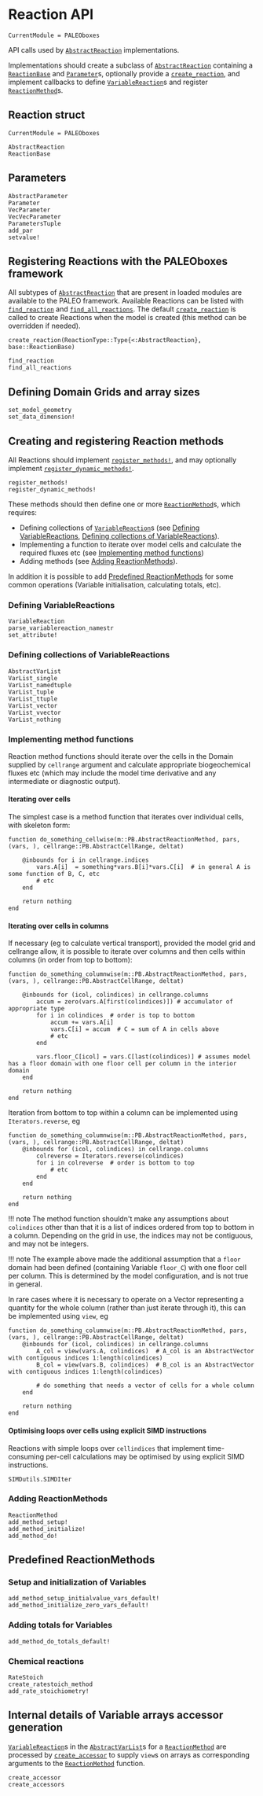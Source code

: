 # Reaction API
```@meta
CurrentModule = PALEOboxes
```
API calls used by [`AbstractReaction`](@ref) implementations.

Implementations should create a subclass of [`AbstractReaction`](@ref) containing a [`ReactionBase`](@ref) and
[`Parameter`](@ref)s, optionally provide a [`create_reaction`](@ref), and implement callbacks to define [`VariableReaction`](@ref)s and register [`ReactionMethod`](@ref)s.

## Reaction struct
```@meta
CurrentModule = PALEOboxes
```
```@docs
AbstractReaction
ReactionBase
```

## Parameters
```@docs
AbstractParameter
Parameter
VecParameter
VecVecParameter
ParametersTuple
add_par
setvalue!
```

## Registering Reactions with the PALEOboxes framework

All subtypes of [`AbstractReaction`](@ref) that are present in loaded modules are
available to the PALEO framework.  Available Reactions can be listed with [`find_reaction`](@ref)
and [`find_all_reactions`](@ref).  The default [`create_reaction`](@ref) is called to create Reactions
when the model is created (this method can be overridden if needed).

```@docs
create_reaction(ReactionType::Type{<:AbstractReaction}, base::ReactionBase)

find_reaction
find_all_reactions
```

## Defining Domain Grids and array sizes
```@docs
set_model_geometry
set_data_dimension!
```

## Creating and registering Reaction methods
All Reactions should implement [`register_methods!`](@ref), and may optionally implement [`register_dynamic_methods!`](@ref).
```@docs
register_methods!
register_dynamic_methods!
```

These methods should then define one or more [`ReactionMethod`](@ref)s, which requires:
- Defining collections of [`VariableReaction`](@ref)s (see [Defining VariableReactions](@ref),  [Defining collections of VariableReactions](@ref)).
- Implementing a function to iterate over model cells and calculate the required fluxes etc (see [Implementing method functions](@ref))
- Adding methods (see [Adding ReactionMethods](@ref)).

In addition it is possible to add [Predefined ReactionMethods](@ref) for some common operations (Variable initialisation, calculating totals, etc).

### Defining VariableReactions
```@docs
VariableReaction
parse_variablereaction_namestr
set_attribute!
```

### Defining collections of VariableReactions
```@docs
AbstractVarList
VarList_single
VarList_namedtuple
VarList_tuple
VarList_ttuple
VarList_vector
VarList_vvector
VarList_nothing
```

### Implementing method functions

Reaction method functions should iterate over the cells in the Domain supplied by `cellrange` argument and calculate appropriate biogeochemical fluxes etc (which may include the model time derivative and any intermediate or diagnostic output).

#### Iterating over cells

The simplest case is a method function that iterates over individual cells, with skeleton form:

    function do_something_cellwise(m::PB.AbstractReactionMethod, pars, (vars, ), cellrange::PB.AbstractCellRange, deltat)

        @inbounds for i in cellrange.indices
            vars.A[i]  = something*vars.B[i]*vars.C[i]  # in general A is some function of B, C, etc
            # etc
        end

        return nothing
    end

#### Iterating over cells in columns

If necessary (eg to calculate vertical transport), provided the model grid and cellrange allow,
it is possible to iterate over columns and then cells within columns (in order from top to bottom):

    function do_something_columnwise(m::PB.AbstractReactionMethod, pars, (vars, ), cellrange::PB.AbstractCellRange, deltat)

        @inbounds for (icol, colindices) in cellrange.columns
            accum = zero(vars.A[first(colindices)]) # accumulator of appropriate type
            for i in colindices  # order is top to bottom
                accum += vars.A[i]
                vars.C[i] = accum  # C = sum of A in cells above                 
                # etc
            end

            vars.floor_C[icol] = vars.C[last(colindices)] # assumes model has a floor domain with one floor cell per column in the interior domain
        end

        return nothing
    end

Iteration from bottom to top within a column can be implemented using `Iterators.reverse`, eg

    function do_something_columnwise(m::PB.AbstractReactionMethod, pars, (vars, ), cellrange::PB.AbstractCellRange, deltat)
        @inbounds for (icol, colindices) in cellrange.columns
            colreverse = Iterators.reverse(colindices)
            for i in colreverse  # order is bottom to top
                # etc
            end
        end

        return nothing
    end

!!! note
    The method function shouldn't make any assumptions about `colindices` other than that it is a list of indices ordered from top to bottom in a column.  Depending on the grid in use, the indices may not be contiguous, and may not be integers.

!!! note
    The example above made the additional assumption that a `floor` domain had been defined (containing Variable `floor_C`) with one floor cell per column. This is determined by the model configuration, and is not true in general.

In rare cases where it is necessary to operate on a Vector representing a quantity for the whole column (rather than just iterate through it), this can be implemented using `view`, eg

    function do_something_columnwise(m::PB.AbstractReactionMethod, pars, (vars, ), cellrange::PB.AbstractCellRange, deltat)
        @inbounds for (icol, colindices) in cellrange.columns
            A_col = view(vars.A, colindices)  # A_col is an AbstractVector with contiguous indices 1:length(colindices)
            B_col = view(vars.B, colindices)  # B_col is an AbstractVector with contiguous indices 1:length(colindices)
            
            # do something that needs a vector of cells for a whole column
        end

        return nothing
    end


#### Optimising loops over cells using explicit SIMD instructions
Reactions with simple loops over `cellindices` that implement time-consuming per-cell calculations 
may be optimised by using explicit SIMD instructions.
```@docs
SIMDutils.SIMDIter
```

### Adding ReactionMethods
```@docs
ReactionMethod
add_method_setup!
add_method_initialize!
add_method_do!
```

## Predefined ReactionMethods

### Setup and initialization of Variables
```@docs
add_method_setup_initialvalue_vars_default!
add_method_initialize_zero_vars_default!
```

### Adding totals for Variables
```@docs
add_method_do_totals_default!
```

### Chemical reactions
```@docs
RateStoich
create_ratestoich_method
add_rate_stoichiometry!
```

## Internal details of Variable arrays accessor generation
[`VariableReaction`](@ref)s in the [`AbstractVarList`](@ref)s for a [`ReactionMethod`](@ref) are processed by [`create_accessor`](@ref) to supply `view`s on arrays as corresponding arguments to the [`ReactionMethod`](@ref) function.
```@docs
create_accessor
create_accessors
```
